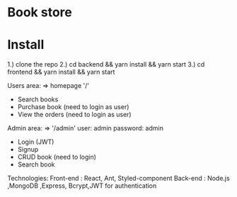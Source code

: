 # Book store

# **Install**
1.) clone the repo
2.) cd backend && yarn install && yarn start
3.) cd frontend && yarn install && yarn start



Users area: => homepage '/'
 - Search books
 - Purchase book (need to login as user)
 - View the orders (need to login as user)
 
Admin area: => '/admin'
    user: admin
    password: admin
 - Login (JWT)
 - Signup
 - CRUD book (need to login)
 - Search book


Technologies:
Front-end : React, Ant, Styled-component 
Back-end : Node.js ,MongoDB ,Express, Bcrypt,JWT for authentication

